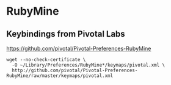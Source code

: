 # RubyMine

## Keybindings from Pivotal Labs

https://github.com/pivotal/Pivotal-Preferences-RubyMine

    wget --no-check-certificate \
      -O ~/Library/Preferences/RubyMine*/keymaps/pivotal.xml \
      http://github.com/pivotal/Pivotal-Preferences-RubyMine/raw/master/keymaps/pivotal.xml

